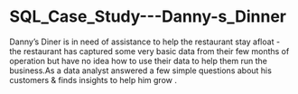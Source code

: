 # SQL_Case_Study---Danny-s_Dinner
Danny’s Diner is in need of assistance to help the restaurant stay afloat - the restaurant has captured some very basic data from their few months of operation but have no idea how to use their data to help them run the business.As a data analyst answered a few simple questions about his customers &amp; finds insights to help him grow .
